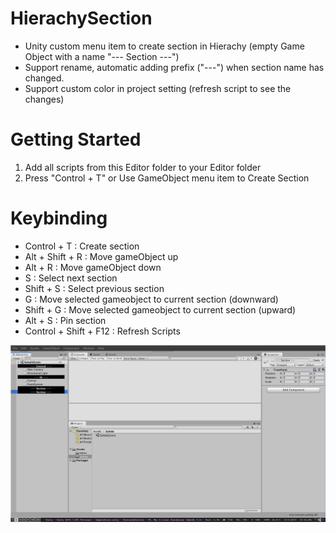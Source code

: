 # HierachySection
- Unity custom menu item to create section in Hierachy (empty Game Object with a name "--- Section ---")
- Support rename, automatic adding prefix ("---") when section name has changed.
- Support custom color in project setting (refresh script to see the changes)

# Getting Started
1) Add all scripts from this Editor folder to your Editor folder
2) Press "Control + T" or Use GameObject menu item to Create Section

# Keybinding
- Control + T : Create section
- Alt + Shift + R : Move gameObject up
- Alt + R : Move gameObject down
- S : Select next section
- Shift + S : Select previous section
- G : Move selected gameobject to current section (downward)
- Shift + G : Move selected gameobject to current section (upward)
- Alt + S : Pin section
- Control + Shift + F12 : Refresh Scripts

![screenshot](screenshot/screenshot1.png)
